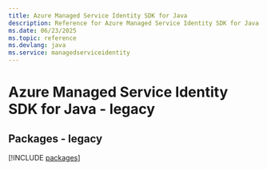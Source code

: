 ```yaml
---
title: Azure Managed Service Identity SDK for Java
description: Reference for Azure Managed Service Identity SDK for Java
ms.date: 06/23/2025
ms.topic: reference
ms.devlang: java
ms.service: managedserviceidentity
---
```

# Azure Managed Service Identity SDK for Java - legacy
## Packages - legacy
[!INCLUDE [packages](managed-service-identity-index.md)]